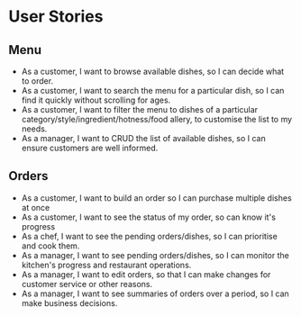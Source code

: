 # User Stories

## Menu

- As a customer, I want to browse available dishes, so I can decide what to order.
- As a customer, I want to search the menu for a particular dish, so I can find it quickly without scrolling for ages.
- As a customer, I want to filter the menu to dishes of a particular category/style/ingredient/hotness/food allery, to customise the list to my needs.
- As a manager, I want to CRUD the list of available dishes, so I can ensure customers are well informed.

## Orders

- As a customer, I want to build an order so I can purchase multiple dishes at once
- As a customer, I want to see the status of my order, so can know it's progress
- As a chef, I want to see the pending orders/dishes, so I can prioritise and cook them.
- As a manager, I want to see pending orders/dishes, so I can monitor the kitchen's progress and restaurant operations.
- As a manager, I want to edit orders, so that I can make changes for customer service or other reasons.
- As a manager, I want to see summaries of orders over a period, so I can make business decisions.
